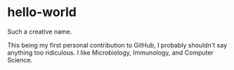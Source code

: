 # hello-world
Such a creative name.

This being my first personal contribution to GitHub, I probably shouldn't say anything too ridiculous.
I like Microbiology, Immunology, and Computer Science.
